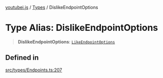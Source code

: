 [youtubei.js](../../../README.md) / [Types](../README.md) / DislikeEndpointOptions

# Type Alias: DislikeEndpointOptions

> **DislikeEndpointOptions**: [`LikeEndpointOptions`](LikeEndpointOptions.md)

## Defined in

[src/types/Endpoints.ts:207](https://github.com/LuanRT/YouTube.js/blob/305a398158a6cac82e6ef288fed4bf1661c89d52/src/types/Endpoints.ts#L207)
